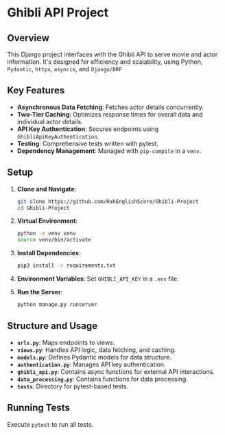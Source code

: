 # Ghibli API Project

## Overview
This Django project interfaces with the Ghibli API to serve movie and actor information. It's designed for efficiency and scalability, using Python, `Pydantic`, `httpx`, `asyncio`, and `Django/DRF`

## Key Features
- **Asynchronous Data Fetching**: Fetches actor details concurrently.
- **Two-Tier Caching**: Optimizes response times for overall data and individual actor details.
- **API Key Authentication**: Secures endpoints using `GhibliApiKeyAuthentication`.
- **Testing**: Comprehensive tests written with pytest.
- **Dependency Management**: Managed with `pip-compile` in a `venv`.

## Setup
1. **Clone and Navigate**: 
   ```bash
   git clone https://github.com/RahEnglishScore/Ghibli-Project
   cd Ghibli-Project
   ```
2. **Virtual Environment**:
   ```bash
   python -m venv venv
   source venv/bin/activate
   ```
3. **Install Dependencies**:
   ```bash
   pip3 install -r requirements.txt
   ```
4. **Environment Variables**: Set `GHIBLI_API_KEY` in a `.env` file.

5. **Run the Server**:
   ```bash
   python manage.py runserver
   ```

## Structure and Usage
- **`urls.py`**: Maps endpoints to views.
- **`views.py`**: Handles API logic, data fetching, and caching.
- **`models.py`**: Defines Pydantic models for data structure.
- **`authentication.py`**: Manages API key authentication.
- **`ghibli_api.py`**: Contains async functions for external API interactions.
- **`data_processing.py`**: Contains functions for data processing.
- **`tests`**: Directory for pytest-based tests.

## Running Tests
Execute `pytest` to run all tests.